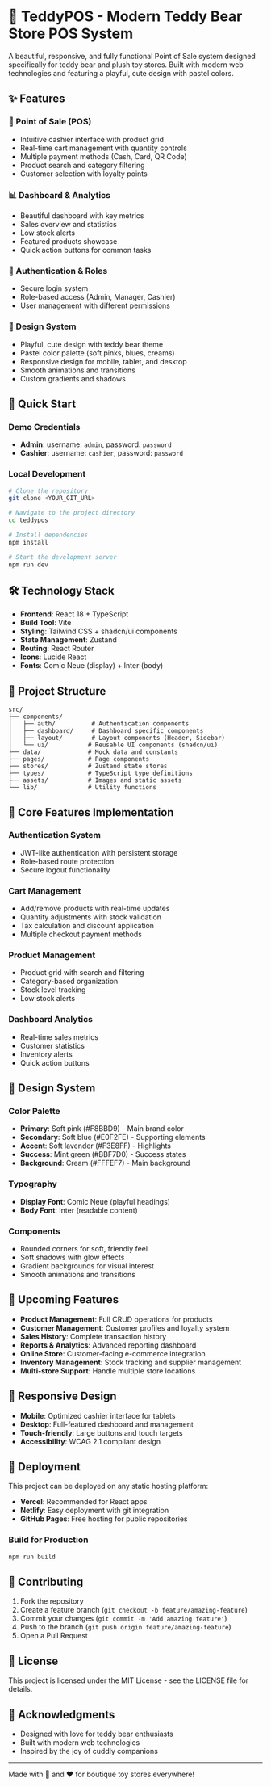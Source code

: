 # 🧸 TeddyPOS - Modern Teddy Bear Store POS System

A beautiful, responsive, and fully functional Point of Sale system designed specifically for teddy bear and plush toy stores. Built with modern web technologies and featuring a playful, cute design with pastel colors.

## ✨ Features

### 🛒 Point of Sale (POS)
- Intuitive cashier interface with product grid
- Real-time cart management with quantity controls
- Multiple payment methods (Cash, Card, QR Code)
- Product search and category filtering
- Customer selection with loyalty points

### 📊 Dashboard & Analytics
- Beautiful dashboard with key metrics
- Sales overview and statistics
- Low stock alerts
- Featured products showcase
- Quick action buttons for common tasks

### 🔐 Authentication & Roles
- Secure login system
- Role-based access (Admin, Manager, Cashier)
- User management with different permissions

### 🎨 Design System
- Playful, cute design with teddy bear theme
- Pastel color palette (soft pinks, blues, creams)
- Responsive design for mobile, tablet, and desktop
- Smooth animations and transitions
- Custom gradients and shadows

## 🚀 Quick Start

### Demo Credentials
- **Admin**: username: `admin`, password: `password`
- **Cashier**: username: `cashier`, password: `password`

### Local Development

```bash
# Clone the repository
git clone <YOUR_GIT_URL>

# Navigate to the project directory
cd teddypos

# Install dependencies
npm install

# Start the development server
npm run dev
```

## 🛠️ Technology Stack

- **Frontend**: React 18 + TypeScript
- **Build Tool**: Vite
- **Styling**: Tailwind CSS + shadcn/ui components
- **State Management**: Zustand
- **Routing**: React Router
- **Icons**: Lucide React
- **Fonts**: Comic Neue (display) + Inter (body)

## 📁 Project Structure

```
src/
├── components/
│   ├── auth/          # Authentication components
│   ├── dashboard/     # Dashboard specific components
│   ├── layout/        # Layout components (Header, Sidebar)
│   └── ui/           # Reusable UI components (shadcn/ui)
├── data/             # Mock data and constants
├── pages/            # Page components
├── stores/           # Zustand state stores
├── types/            # TypeScript type definitions
├── assets/           # Images and static assets
└── lib/              # Utility functions
```

## 🎯 Core Features Implementation

### Authentication System
- JWT-like authentication with persistent storage
- Role-based route protection
- Secure logout functionality

### Cart Management
- Add/remove products with real-time updates
- Quantity adjustments with stock validation
- Tax calculation and discount application
- Multiple checkout payment methods

### Product Management
- Product grid with search and filtering
- Category-based organization
- Stock level tracking
- Low stock alerts

### Dashboard Analytics
- Real-time sales metrics
- Customer statistics
- Inventory alerts
- Quick action buttons

## 🎨 Design System

### Color Palette
- **Primary**: Soft pink (#F8BBD9) - Main brand color
- **Secondary**: Soft blue (#E0F2FE) - Supporting elements
- **Accent**: Soft lavender (#F3E8FF) - Highlights
- **Success**: Mint green (#BBF7D0) - Success states
- **Background**: Cream (#FFFEF7) - Main background

### Typography
- **Display Font**: Comic Neue (playful headings)
- **Body Font**: Inter (readable content)

### Components
- Rounded corners for soft, friendly feel
- Soft shadows with glow effects
- Gradient backgrounds for visual interest
- Smooth animations and transitions

## 🔮 Upcoming Features

- **Product Management**: Full CRUD operations for products
- **Customer Management**: Customer profiles and loyalty system
- **Sales History**: Complete transaction history
- **Reports & Analytics**: Advanced reporting dashboard
- **Online Store**: Customer-facing e-commerce integration
- **Inventory Management**: Stock tracking and supplier management
- **Multi-store Support**: Handle multiple store locations

## 📱 Responsive Design

- **Mobile**: Optimized cashier interface for tablets
- **Desktop**: Full-featured dashboard and management
- **Touch-friendly**: Large buttons and touch targets
- **Accessibility**: WCAG 2.1 compliant design

## 🚀 Deployment

This project can be deployed on any static hosting platform:

- **Vercel**: Recommended for React apps
- **Netlify**: Easy deployment with git integration
- **GitHub Pages**: Free hosting for public repositories

### Build for Production

```bash
npm run build
```

## 🤝 Contributing

1. Fork the repository
2. Create a feature branch (`git checkout -b feature/amazing-feature`)
3. Commit your changes (`git commit -m 'Add amazing feature'`)
4. Push to the branch (`git push origin feature/amazing-feature`)
5. Open a Pull Request

## 📄 License

This project is licensed under the MIT License - see the LICENSE file for details.

## 💝 Acknowledgments

- Designed with love for teddy bear enthusiasts
- Built with modern web technologies
- Inspired by the joy of cuddly companions

---

Made with 🧸 and ❤️ for boutique toy stores everywhere!
